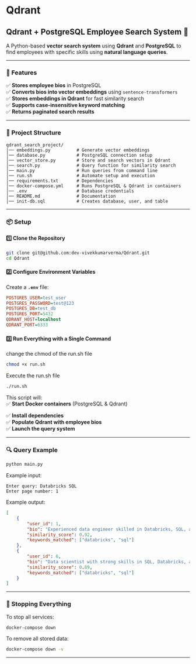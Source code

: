 # Qdrant

## **Qdrant + PostgreSQL Employee Search System 🚀**  
A Python-based **vector search system** using **Qdrant** and **PostgreSQL** to find employees with specific skills using **natural language queries**.  

---

### **🚀 Features**
✅ **Stores employee bios** in PostgreSQL  
✅ **Converts bios into vector embeddings** using `sentence-transformers`  
✅ **Stores embeddings in Qdrant** for fast similarity search  
✅ **Supports case-insensitive keyword matching**  
✅ **Returns paginated search results**  

---

### **📂 Project Structure**
```
qdrant_search_project/
│── embeddings.py          # Generate vector embeddings
│── database.py            # PostgreSQL connection setup
│── vector_store.py        # Store and search vectors in Qdrant
│── search.py              # Query function for similarity search
│── main.py                # Run queries from command line
│── run.sh                 # Automate setup and execution
│── requirements.txt       # Dependencies
│── docker-compose.yml     # Runs PostgreSQL & Qdrant in containers
│── .env                   # Database credentials
│── README.md              # Documentation
│── init-db.sql            # Creates database, user, and table
```

---

### **📦 Setup**
#### **1️⃣ Clone the Repository**
```sh
git clone git@github.com:dev-vivekkumarverma/Qdrant.git
cd Qdrant
```

#### **2️⃣ Configure Environment Variables**
Create a **`.env`** file:
```ini
POSTGRES_USER=test_user
POSTGRES_PASSWORD=test@123
POSTGRES_DB=test_db
POSTGRES_PORT=5432
QDRANT_HOST=localhost
QDRANT_PORT=6333
```

#### **3️⃣ Run Everything with a Single Command**
change the chmod of the run.sh file
```sh
chmod +x run.sh
```
Execute the run.sh file
 
```sh
./run.sh
```

This script will:  
✅ **Start Docker containers** (PostgreSQL & Qdrant)  
<!-- ✅ **Create a virtual environment**   -->
✅ **Install dependencies**  
✅ **Populate Qdrant with employee bios**  
✅ **Launch the query system**  

---

### **🔍 Query Example**
```sh
python main.py
```
Example input:
```
Enter query: Databricks SQL
Enter page number: 1
```
Example output:
```json
[
    {
        "user_id": 1,
        "bio": "Experienced data engineer skilled in Databricks, SQL, and Apache Spark.",
        "similarity_score": 0.92,
        "keywords_matched": ["databricks", "sql"]
    },
    {
        "user_id": 6,
        "bio": "Data scientist with strong skills in SQL, Databricks, and Python.",
        "similarity_score": 0.89,
        "keywords_matched": ["databricks", "sql"]
    }
]
```

---

### **🛑 Stopping Everything**
To stop all services:
```sh
docker-compose down
```
To remove all stored data:
```sh
docker-compose down -v
```

---
